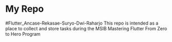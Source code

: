 # My Repo
#Flutter_Ancase-Rekasae-Suryo-Dwi-Raharjo
This repo is intended as a place to collect and store tasks during the MSIB Mastering Flutter From Zero to Hero Program
